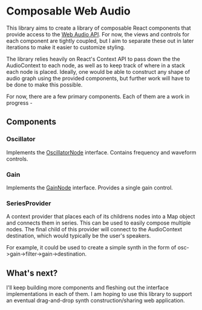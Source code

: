 # Composable Web Audio

This library aims to create a library of composable React components that provide access to the [Web Audio API](https://developer.mozilla.org/en-US/docs/Web/API/Web_Audio_API). For now, the views and controls for each component are tightly coupled, but I aim to separate these out in later iterations to make it easier to customize styling.

The library relies heavily on React's Context API to pass down the the AudioContext to each node, as well as to keep track of where in a stack each node is placed. Ideally, one would be able to construct any shape of audio graph using the provided components, but further work will have to be done to make this possible.

For now, there are a few primary components. Each of them are a work in progress -

## Components

### Oscillator

Implements the [OscillatorNode](https://developer.mozilla.org/en-US/docs/Web/API/OscillatorNode) interface. Contains frequency and waveform controls.

### Gain

Implements the [GainNode](https://developer.mozilla.org/en-US/docs/Web/API/GainNode) interface. Provides a single gain control.

### SeriesProvider

A context provider that places each of its childrens nodes into a Map object and connects them in series. This can be used to easily compose multiple nodes. The final child of this provider will connect to the AudioContext destination, which would typically be the user's speakers.

For example, it could be used to create a simple synth in the form of osc->gain->filter->gain->destination.

## What's next?

I'll keep building more components and fleshing out the interface implementations in each of them. I am hoping to use this library to support an eventual drag-and-drop synth construction/sharing web application.
